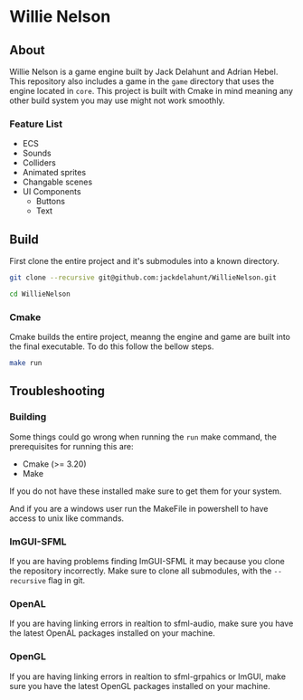 # Willie Nelson
## About
Willie Nelson is a game engine built by Jack Delahunt and Adrian Hebel. This repository also includes a game in the `game` directory that uses the engine located in `core`. This project is built with Cmake in mind meaning any other build system you may use might not work smoothly.

### Feature List
- ECS
- Sounds
- Colliders
- Animated sprites
- Changable scenes
- UI Components
    - Buttons
    - Text




## Build
First clone the entire project and it's submodules into a known directory.
```bash
git clone --recursive git@github.com:jackdelahunt/WillieNelson.git
```
```bash
cd WillieNelson
```
### Cmake
Cmake builds the entire project, meanng the engine and game are built into the final executable. To do this follow the bellow steps.
```bash
make run
```

## Troubleshooting
### Building
Some things could go wrong when running the `run` make command, the prerequisites for running this are:
- Cmake (>= 3.20)
- Make

If you do not have these installed make sure to get them for your system.

And if you are a windows user run the MakeFile in powershell to have access to unix like commands.
### ImGUI-SFML
If you are having problems finding ImGUI-SFML it may because you clone the repository incorrectly. Make sure to clone all submodules, with the `--recursive` flag in git.
### OpenAL
If you are having linking errors in realtion to sfml-audio, make sure you have the latest OpenAL packages installed on your machine.
### OpenGL
If you are having linking errors in realtion to sfml-grpahics or ImGUI, make sure you have the latest OpenGL packages installed on your machine.
